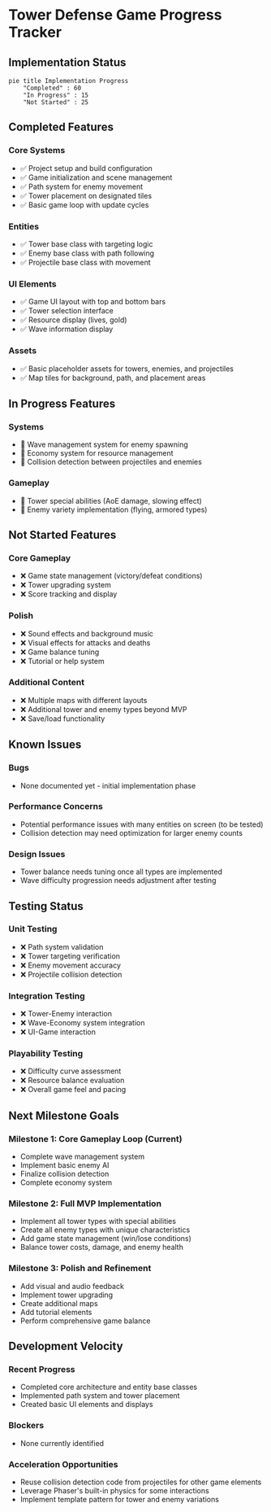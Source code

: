 # Tower Defense Game Progress Tracker

## Implementation Status

```mermaid
pie title Implementation Progress
    "Completed" : 60
    "In Progress" : 15
    "Not Started" : 25
```

## Completed Features

### Core Systems
- ✅ Project setup and build configuration
- ✅ Game initialization and scene management
- ✅ Path system for enemy movement
- ✅ Tower placement on designated tiles
- ✅ Basic game loop with update cycles

### Entities
- ✅ Tower base class with targeting logic
- ✅ Enemy base class with path following
- ✅ Projectile base class with movement

### UI Elements
- ✅ Game UI layout with top and bottom bars
- ✅ Tower selection interface
- ✅ Resource display (lives, gold)
- ✅ Wave information display

### Assets
- ✅ Basic placeholder assets for towers, enemies, and projectiles
- ✅ Map tiles for background, path, and placement areas

## In Progress Features

### Systems
- 🔄 Wave management system for enemy spawning
- 🔄 Economy system for resource management
- 🔄 Collision detection between projectiles and enemies

### Gameplay
- 🔄 Tower special abilities (AoE damage, slowing effect)
- 🔄 Enemy variety implementation (flying, armored types)

## Not Started Features

### Core Gameplay
- ❌ Game state management (victory/defeat conditions)
- ❌ Tower upgrading system
- ❌ Score tracking and display

### Polish
- ❌ Sound effects and background music
- ❌ Visual effects for attacks and deaths
- ❌ Game balance tuning
- ❌ Tutorial or help system

### Additional Content
- ❌ Multiple maps with different layouts
- ❌ Additional tower and enemy types beyond MVP
- ❌ Save/load functionality

## Known Issues

### Bugs
- None documented yet - initial implementation phase

### Performance Concerns
- Potential performance issues with many entities on screen (to be tested)
- Collision detection may need optimization for larger enemy counts

### Design Issues
- Tower balance needs tuning once all types are implemented
- Wave difficulty progression needs adjustment after testing

## Testing Status

### Unit Testing
- ❌ Path system validation
- ❌ Tower targeting verification
- ❌ Enemy movement accuracy
- ❌ Projectile collision detection

### Integration Testing
- ❌ Tower-Enemy interaction
- ❌ Wave-Economy system integration
- ❌ UI-Game interaction

### Playability Testing
- ❌ Difficulty curve assessment
- ❌ Resource balance evaluation
- ❌ Overall game feel and pacing

## Next Milestone Goals

### Milestone 1: Core Gameplay Loop (Current)
- Complete wave management system
- Implement basic enemy AI
- Finalize collision detection
- Complete economy system

### Milestone 2: Full MVP Implementation
- Implement all tower types with special abilities
- Create all enemy types with unique characteristics
- Add game state management (win/lose conditions)
- Balance tower costs, damage, and enemy health

### Milestone 3: Polish and Refinement
- Add visual and audio feedback
- Implement tower upgrading
- Create additional maps
- Add tutorial elements
- Perform comprehensive game balance

## Development Velocity

### Recent Progress
- Completed core architecture and entity base classes
- Implemented path system and tower placement
- Created basic UI elements and displays

### Blockers
- None currently identified

### Acceleration Opportunities
- Reuse collision detection code from projectiles for other game elements
- Leverage Phaser's built-in physics for some interactions
- Implement template pattern for tower and enemy variations
